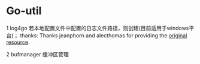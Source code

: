 # Go-util
1 log4go
若本地配置文件中配置的日志文件路径，则创建(目前适用于windows平台)；
thanks: Thanks jeanphorn and alecthomas for providing the [original resource](https://github.com/alecthomas/log4go).

2 bufmanager
缓冲区管理
